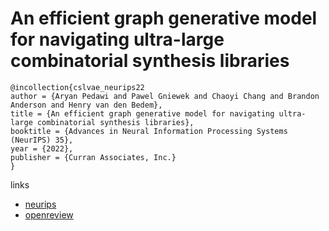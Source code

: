 # An efficient graph generative model for navigating ultra-large combinatorial synthesis libraries

```
@incollection{cslvae_neurips22
author = {Aryan Pedawi and Pawel Gniewek and Chaoyi Chang and Brandon Anderson and Henry van den Bedem},
title = {An efficient graph generative model for navigating ultra-large combinatorial synthesis libraries},
booktitle = {Advances in Neural Information Processing Systems (NeurIPS) 35},
year = {2022},
publisher = {Curran Associates, Inc.}
}
```

links
- [neurips](https://nips.cc/Conferences/2022/Schedule?showEvent=53794)
- [openreview](https://openreview.net/forum?id=VBbxHvbJd94)
